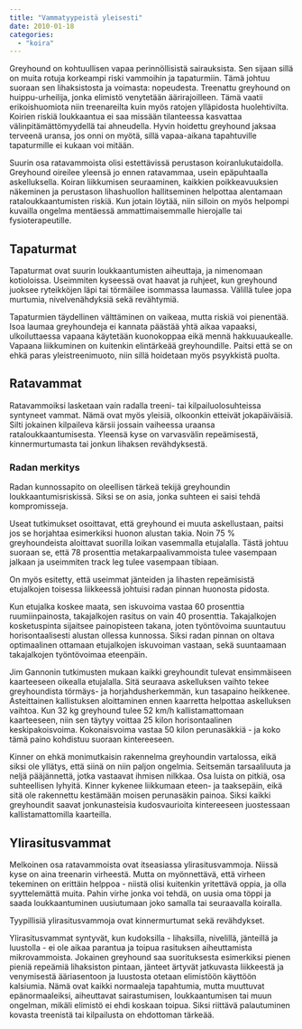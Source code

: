 ```yaml
---
title: "Vammatyypeistä yleisesti"
date: 2010-01-18
categories: 
  - "koira"
---
```


Greyhound on kohtuullisen vapaa perinnöllisistä sairauksista. Sen sijaan sillä on muita rotuja korkeampi riski vammoihin ja tapaturmiin. Tämä johtuu suoraan sen lihaksistosta ja voimasta: nopeudesta. Treenattu greyhound on huippu-urheilija, jonka elimistö venytetään äärirajoilleen. Tämä vaatii erikoishuomiota niin treenareilta kuin myös ratojen ylläpidosta huolehtivilta. Koirien riskiä loukkaantua ei saa missään tilanteessa kasvattaa välinpitämättömyydellä tai ahneudella. Hyvin hoidettu greyhound jaksaa terveenä uransa, jos onni on myötä, sillä vapaa-aikana tapahtuville tapaturmille ei kukaan voi mitään.

<!--more-->

Suurin osa ratavammoista olisi estettävissä perustason koiranlukutaidolla. Greyhound oireilee yleensä jo ennen ratavammaa, usein epäpuhtaalla askelluksella. Koiran liikkumisen seuraaminen, kaikkien poikkeavuuksien näkeminen ja perustason lihashuollon hallitseminen helpottaa alentamaan rataloukkaantumisten riskiä. Kun jotain löytää, niin silloin on myös helpompi kuvailla ongelma mentäessä ammattimaisemmalle hierojalle tai fysioterapeutille.

## Tapaturmat

Tapaturmat ovat suurin loukkaantumisten aiheuttaja, ja nimenomaan kotioloissa. Useimmiten kyseessä ovat haavat ja ruhjeet, kun greyhound juoksee ryteikköjen läpi tai törmäilee isommassa laumassa. Välillä tulee jopa murtumia, nivelvenähdyksiä sekä revähtymiä.

Tapaturmien täydellinen välttäminen on vaikeaa, mutta riskiä voi pienentää. Isoa laumaa greyhoundeja ei kannata päästää yhtä aikaa vapaaksi, ulkoiluttaessa vapaana käytetään kuonokoppaa eikä mennä hakkuuaukealle. Vapaana liikkuminen on kuitenkin elintärkeää greyhoundille. Paitsi että se on ehkä paras yleistreenimuoto, niin sillä hoidetaan myös psyykkistä puolta.

## Ratavammat

Ratavammoiksi lasketaan vain radalla treeni- tai kilpailuolosuhteissa syntyneet vammat. Nämä ovat myös yleisiä, olkoonkin etteivät jokapäiväisiä. Silti jokainen kilpaileva kärsii jossain vaiheessa uraansa rataloukkaantumisesta. Yleensä kyse on varvasvälin repeämisestä, kinnermurtumasta tai jonkun lihaksen revähdyksestä.

### Radan merkitys

Radan kunnossapito on oleellisen tärkeä tekijä greyhoundin loukkaantumisriskissä. Siksi se on asia, jonka suhteen ei saisi tehdä kompromisseja.

Useat tutkimukset osoittavat, että greyhound ei muuta askellustaan, paitsi jos se horjahtaa esimerkiksi huonon alustan takia. Noin 75 % greyhoundeista aloittavat suorilla loikan vasemmalla etujalalla. Tästä johtuu suoraan se, että 78 prosenttia metakarpaalivammoista tulee vasempaan jalkaan ja useimmiten track leg tulee vasempaan tibiaan.

On myös esitetty, että useimmat jänteiden ja lihasten repeämisistä etujalkojen toisessa liikkeessä johtuisi radan pinnan huonosta pidosta.

Kun etujalka koskee maata, sen iskuvoima vastaa 60 prosenttia ruumiinpainosta, takajalkojen rasitus on vain 40 prosenttia. Takajalkojen kosketuspinta sijaitsee painopisteen takana, joten työntövoima suuntautuu horisontaalisesti alustan ollessa kunnossa. Siksi radan pinnan on oltava optimaalinen ottamaan etujalkojen iskuvoiman vastaan, sekä suuntaamaan takajalkojen työntövoimaa eteenpäin.

Jim Gannonin tutkimusten mukaan kaikki greyhoundit tulevat ensimmäiseen kaarteeseen oikealla etujalalla. Sitä seuraava askelluksen vaihto tekee greyhoundista törmäys- ja horjahdusherkemmän, kun tasapaino heikkenee. Asteittainen kallistuksen aloittaminen ennen kaarretta helpottaa askelluksen vaihtoa. Kun 32 kg greyhound tulee 52 km/h kallistamattomaan kaarteeseen, niin sen täytyy voittaa 25 kilon horisontaalinen keskipakoisvoima. Kokonaisvoima vastaa 50 kilon perunasäkkiä - ja koko tämä paino kohdistuu suoraan kintereeseen.

Kinner on ehkä monimutkaisin rakennelma greyhoundin vartalossa, eikä siksi ole yllätys, että siinä on niin paljon ongelmia. Seitsemän tarsaaliluuta ja neljä pääjännettä, jotka vastaavat ihmisen nilkkaa. Osa luista on pitkiä, osa suhteellisen lyhyitä. Kinner kykenee liikkumaan eteen- ja taaksepäin, eikä sitä ole rakennettu kestämään moisen perunasäkin painoa. Siksi kaikki greyhoundit saavat jonkunasteisia kudosvaurioita kintereeseen juostessaan kallistamattomilla kaarteilla.

## Ylirasitusvammat

Melkoinen osa ratavammoista ovat itseasiassa ylirasitusvammoja. Niissä kyse on aina treenarin virheestä. Mutta on myönnettävä, että virheen tekeminen on erittäin helppoa - niistä olisi kuitenkin yritettävä oppia, ja olla syyttelemättä muita. Pahin virhe jonka voi tehdä, on uusia oma töppi ja saada loukkaantuminen uusiutumaan joko samalla tai seuraavalla koiralla.

Tyypillisiä ylirasitusvammoja ovat kinnermurtumat sekä revähdykset.

Ylirasitusvammat syntyvät, kun kudoksilla - lihaksilla, nivelillä, jänteillä ja luustolla - ei ole aikaa parantua ja toipua rasituksen aiheuttamista mikrovammoista. Jokainen greyhound saa suorituksesta esimerkiksi pienen pieniä repeämiä lihaksiston pintaan, jänteet ärtyvät jatkuvasta liikkeestä ja venymisestä ääriasentoon ja luustosta otetaan elimistöön käyttöön kalsiumia. Nämä ovat kaikki normaaleja tapahtumia, mutta muuttuvat epänormaaleiksi, aiheuttavat sairastumisen, loukkaantumisen tai muun ongelman, mikäli elimistö ei ehdi koskaan toipua. Siksi riittävä palautuminen kovasta treenistä tai kilpailusta on ehdottoman tärkeää.
